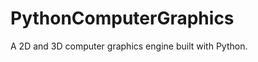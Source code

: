 PythonComputerGraphics
======================

A 2D and 3D computer graphics engine built with Python.
